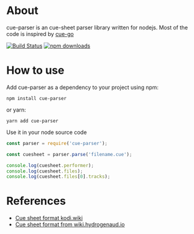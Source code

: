 About
=======
cue-parser is an cue-sheet parser library written for nodejs.
Most of the code is inspired by [cue-go](https://github.com/vchimishuk/cue-go)

[![Build Status](https://travis-ci.org/justlaputa/cue-parser.png)](https://travis-ci.org/justlaputa/cue-parser)
[![npm downloads](http://img.shields.io/npm/dm/cue-parser.svg)](https://npmcharts.com/compare/cue-parser,cuefileparser,cue-parser-plus?start=1500&interval=30)

How to use
=======
Add cue-parser as a dependency to your project using npm:

```shell
npm install cue-parser
```

or yarn:

```shell
yarn add cue-parser
```

Use it in your node source code

```javascript
const parser = require('cue-parser');

const cuesheet = parser.parse('filename.cue');

console.log(cuesheet.performer);
console.log(cuesheet.files);
console.log(cuesheet.files[0].tracks);
```

References
==========

- [Cue sheet format kodi.wiki](http://kodi.wiki/view/Cue_sheets)
- [Cue sheet format from wiki.hydrogenaud.io](http://wiki.hydrogenaud.io/index.php?title=Cue_sheet)

